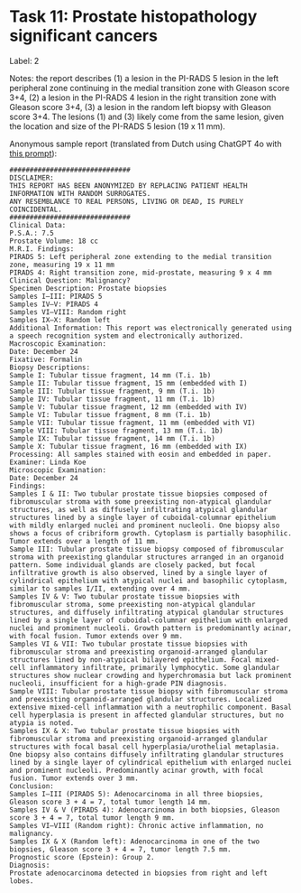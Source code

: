 # Task 11: Prostate histopathology significant cancers
Label: 2

Notes: the report describes (1) a lesion in the PI-RADS 5 lesion in the left peripheral zone continuing in the medial transition zone with Gleason score 3+4, (2) a lesion in the PI-RADS 4 lesion in the right transition zone with Gleason score 3+4, (3) a lesion in the random left biopsy with Gleason score 3+4. The lesions (1) and (3) likely come from the same lesion, given the location and size of the PI-RADS 5 lesion (19 x 11 mm).

Anonymous sample report (translated from Dutch using ChatGPT 4o with <a href="https://github.com/DIAGNijmegen/LLM_data_extractor/blob/2be30cb35ec58b7e3c9244411624538feecc93ca/data_extractor/prompt_templates/translation/system_prompt.txt" target="_blank">this prompt</a>):
```
##############################
DISCLAIMER: 
THIS REPORT HAS BEEN ANONYMIZED BY REPLACING PATIENT HEALTH INFORMATION WITH RANDOM SURROGATES.
ANY RESEMBLANCE TO REAL PERSONS, LIVING OR DEAD, IS PURELY COINCIDENTAL.
##############################
Clinical Data:
P.S.A.: 7.5
Prostate Volume: 18 cc
M.R.I. Findings:
PIRADS 5: Left peripheral zone extending to the medial transition zone, measuring 19 x 11 mm
PIRADS 4: Right transition zone, mid-prostate, measuring 9 x 4 mm
Clinical Question: Malignancy?
Specimen Description: Prostate biopsies
Samples I–III: PIRADS 5
Samples IV–V: PIRADS 4
Samples VI–VIII: Random right
Samples IX–X: Random left
Additional Information: This report was electronically generated using a speech recognition system and electronically authorized.
Macroscopic Examination:
Date: December 24
Fixative: Formalin
Biopsy Descriptions:
Sample I: Tubular tissue fragment, 14 mm (T.i. 1b)
Sample II: Tubular tissue fragment, 15 mm (embedded with I)
Sample III: Tubular tissue fragment, 9 mm (T.i. 1b)
Sample IV: Tubular tissue fragment, 11 mm (T.i. 1b)
Sample V: Tubular tissue fragment, 12 mm (embedded with IV)
Sample VI: Tubular tissue fragment, 8 mm (T.i. 1b)
Sample VII: Tubular tissue fragment, 11 mm (embedded with VI)
Sample VIII: Tubular tissue fragment, 13 mm (T.i. 1b)
Sample IX: Tubular tissue fragment, 14 mm (T.i. 1b)
Sample X: Tubular tissue fragment, 16 mm (embedded with IX)
Processing: All samples stained with eosin and embedded in paper.
Examiner: Linda Koe
Microscopic Examination:
Date: December 24
Findings:
Samples I & II: Two tubular prostate tissue biopsies composed of fibromuscular stroma with some preexisting non-atypical glandular structures, as well as diffusely infiltrating atypical glandular structures lined by a single layer of cuboidal-columnar epithelium with mildly enlarged nuclei and prominent nucleoli. One biopsy also shows a focus of cribriform growth. Cytoplasm is partially basophilic. Tumor extends over a length of 11 mm.
Sample III: Tubular prostate tissue biopsy composed of fibromuscular stroma with preexisting glandular structures arranged in an organoid pattern. Some individual glands are closely packed, but focal infiltrative growth is also observed, lined by a single layer of cylindrical epithelium with atypical nuclei and basophilic cytoplasm, similar to samples I/II, extending over 4 mm.
Samples IV & V: Two tubular prostate tissue biopsies with fibromuscular stroma, some preexisting non-atypical glandular structures, and diffusely infiltrating atypical glandular structures lined by a single layer of cuboidal-columnar epithelium with enlarged nuclei and prominent nucleoli. Growth pattern is predominantly acinar, with focal fusion. Tumor extends over 9 mm.
Samples VI & VII: Two tubular prostate tissue biopsies with fibromuscular stroma and preexisting organoid-arranged glandular structures lined by non-atypical bilayered epithelium. Focal mixed-cell inflammatory infiltrate, primarily lymphocytic. Some glandular structures show nuclear crowding and hyperchromasia but lack prominent nucleoli, insufficient for a high-grade PIN diagnosis.
Sample VIII: Tubular prostate tissue biopsy with fibromuscular stroma and preexisting organoid-arranged glandular structures. Localized extensive mixed-cell inflammation with a neutrophilic component. Basal cell hyperplasia is present in affected glandular structures, but no atypia is noted.
Samples IX & X: Two tubular prostate tissue biopsies with fibromuscular stroma and preexisting organoid-arranged glandular structures with focal basal cell hyperplasia/urothelial metaplasia. One biopsy also contains diffusely infiltrating glandular structures lined by a single layer of cylindrical epithelium with enlarged nuclei and prominent nucleoli. Predominantly acinar growth, with focal fusion. Tumor extends over 3 mm.
Conclusion:
Samples I–III (PIRADS 5): Adenocarcinoma in all three biopsies, Gleason score 3 + 4 = 7, total tumor length 14 mm.
Samples IV & V (PIRADS 4): Adenocarcinoma in both biopsies, Gleason score 3 + 4 = 7, total tumor length 9 mm.
Samples VI–VIII (Random right): Chronic active inflammation, no malignancy.
Samples IX & X (Random left): Adenocarcinoma in one of the two biopsies, Gleason score 3 + 4 = 7, tumor length 7.5 mm.
Prognostic score (Epstein): Group 2.
Diagnosis:
Prostate adenocarcinoma detected in biopsies from right and left lobes.
```

